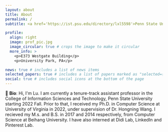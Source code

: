 ```yaml
---
layout: about
title: About
permalink: /
subtitle: <a href='https://ist.psu.edu/directory/lxl5598'>Penn State University</a>

profile:
  align: right
  image: prof_pic.jpg
  image_circular: true # crops the image to make it circular
  more_info: >
    <p>E373 Westgate Building</p>
    <p>University Park, PA</p>

news: true # includes a list of news items
selected_papers: true # includes a list of papers marked as "selected={true}"
social: true # includes social icons at the bottom of the page
---
```


:wave: **Bio**: Hi, I'm Lu. I am currently a tenure-track assistant professor in the College of Information Sciences and Technology, Penn State University starting 2022 Fall. Prior to that, I received my Ph.D. in Computer Science at University of Virginia in 2022, under supervision of Dr. Hongning Wang. I recieved my M.s. and B.S. in 2017 and 2014 respectively, from Computer Science at Beihang University. I have also interned at Didi Lab, LinkedIn and Pinterest Lab.
